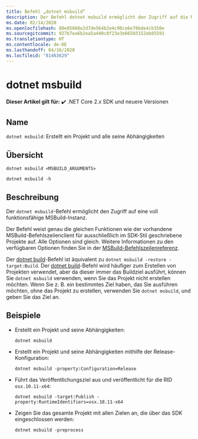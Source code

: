 ```yaml
---
title: Befehl „dotnet msbuild“
description: Der Befehl dotnet msbuild ermöglicht den Zugriff auf die MSBuild-Befehlszeile.
ms.date: 02/14/2020
ms.openlocfilehash: 88e85868e2d7de564b2e4c90ce6e78bde4cb350e
ms.sourcegitcommit: 927b7ea6b2ea5a440c8f23e3e66503152eb85591
ms.translationtype: HT
ms.contentlocale: de-DE
ms.lasthandoff: 04/16/2020
ms.locfileid: "81463629"
---
```

# <a name="dotnet-msbuild"></a>dotnet msbuild

**Dieser Artikel gilt für:** ✔️ .NET Core 2.x SDK und neuere Versionen

## <a name="name"></a>Name

`dotnet msbuild`: Erstellt ein Projekt und alle seine Abhängigkeiten

## <a name="synopsis"></a>Übersicht

```dotnetcli
dotnet msbuild <MSBUILD_ARGUMENTS>

dotnet msbuild -h
```

## <a name="description"></a>Beschreibung

Der `dotnet msbuild`-Befehl ermöglicht den Zugriff auf eine voll funktionsfähige MSBuild-Instanz.

Der Befehl weist genau die gleichen Funktionen wie der vorhandene MSBuild-Befehlszeilenclient für ausschließlich im SDK-Stil geschriebene Projekte auf. Alle Optionen sind gleich. Weitere Informationen zu den verfügbaren Optionen finden Sie in der [MSBuild-Befehlszeilenreferenz](/visualstudio/msbuild/msbuild-command-line-reference).

Der [dotnet build](dotnet-build.md)-Befehl ist äquivalent zu `dotnet msbuild -restore -target:Build`. Der [dotnet build](dotnet-build.md)-Befehl wird häufiger zum Erstellen von Projekten verwendet, aber da dieser immer das Buildziel ausführt, können Sie `dotnet msbuild` verwenden, wenn Sie das Projekt nicht erstellen möchten. Wenn Sie z. B. ein bestimmtes Ziel haben, das Sie ausführen möchten, ohne das Projekt zu erstellen, verwenden Sie `dotnet msbuild`, und geben Sie das Ziel an.

## <a name="examples"></a>Beispiele

- Erstellt ein Projekt und seine Abhängigkeiten:

  ```dotnetcli
  dotnet msbuild
  ```

- Erstellt ein Projekt und seine Abhängigkeiten mithilfe der Release-Konfiguration:

  ```dotnetcli
  dotnet msbuild -property:Configuration=Release
  ```

- Führt das Veröffentlichungsziel aus und veröffentlicht für die RID `osx.10.11-x64`:

  ```dotnetcli
  dotnet msbuild -target:Publish -property:RuntimeIdentifiers=osx.10.11-x64
  ```

- Zeigen Sie das gesamte Projekt mit allen Zielen an, die über das SDK eingeschlossen werden:

  ```dotnetcli
  dotnet msbuild -preprocess
  ```
